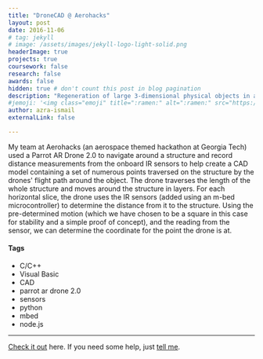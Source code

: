 ```yaml
---
title: "DroneCAD @ Aerohacks"
layout: post
date: 2016-11-06
# tag: jekyll
# image: /assets/images/jekyll-logo-light-solid.png
headerImage: true
projects: true
coursework: false
research: false
awards: false
hidden: true # don't count this post in blog pagination
description: "Regeneration of large 3-dimensional physical objects in a CAD environment with a Parrot drone."
#jemoji: '<img class="emoji" title=":ramen:" alt=":ramen:" src="https://assets.github.com/images/icons/emoji/unicode/1f35c.png" height="20" width="20" align="absmiddle">'
author: azra-ismail
externalLink: false

---
```


My team at Aerohacks (an aerospace themed hackathon at Georgia Tech) used a Parrot AR Drone 2.0 to navigate around a structure and record distance measurements from the onboard IR sensors to help create a CAD model containing a set of numerous points traversed on the structure by the drones' flight path around the object. The drone traverses the length of the whole structure and moves around the structure in layers. For each horizontal slice, the drone uses the IR sensors (added using an m-bed microcontroller) to determine the distance from it to the structure. Using the pre-determined motion (which we have chosen to be a square in this case for stability and a simple proof of concept), and the reading from the sensor, we can determine the coordinate for the point the drone is at.

<!-- img src="https://challengepost-s3-challengepost.netdna-ssl.com/photos/production/software_photos/000/437/141/datas/gallery.jpg" align="center" width="100" height="150" /-->

#### Tags

- C/C++
- Visual Basic
- CAD
- parrot ar drone 2.0
- sensors
- python
- mbed
- node.js

---
[Check it out](https://devpost.com/software/dronecad) here. If you need some help, just [tell me](http://github.com/aismail1997/aismail1997.github.io/issues).
